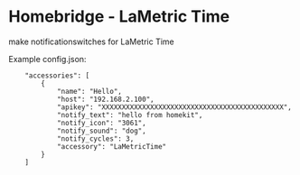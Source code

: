 # Homebridge - LaMetric Time

make notificationswitches for LaMetric Time


Example config.json:
```
    "accessories": [
        {
            "name": "Hello",
            "host": "192.168.2.100",
            "apikey": "XXXXXXXXXXXXXXXXXXXXXXXXXXXXXXXXXXXXXXXXXXXXX",
            "notify_text": "hello from homekit",
            "notify_icon": "3061",
            "notify_sound": "dog",
            "notify_cycles": 3,
            "accessory": "LaMetricTime"
        }
    ]
```